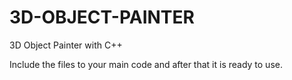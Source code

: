 # 3D-OBJECT-PAINTER
3D Object Painter with C++

Include the files to your main code and after that it is ready to use.
